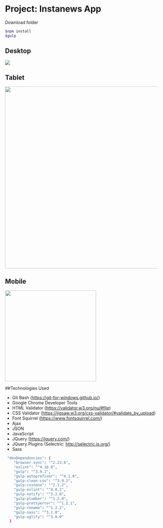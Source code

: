 # Project: Instanews App
Download folder
```bash
$npm install 
$gulp 
```
## Desktop
<img src="./desktop.png">

## Tablet
<img src="./tablet.png" width="600">

## Mobile
<img src="./instanews-mobile-photos.png" width="300">

##Technologies Used
* Git Bash (https://git-for-windows.github.io/)
* Google Chrome Developer Tools
* HTML Validator (https://validator.w3.org/nu/#file)
* CSS Validator (https://jigsaw.w3.org/css-validator/#validate_by_upload)
* Font Squirrel (https://www.fontsquirrel.com/)
* Ajax
* JSON
* JavaScript
* JQuery (https://jquery.com/)
* JQuery Plugins (Selectric: http://selectric.js.org/)
* Sass


```bash
 "devDependencies": {
    "browser-sync": "^2.23.6",
    "eslint": "^4.16.0",
    "gulp": "^3.9.1",
    "gulp-autoprefixer": "^4.1.0",
    "gulp-clean-css": "^3.9.2",
    "gulp-cssnano": "^2.1.2",
    "gulp-eslint": "^4.0.2",
    "gulp-notify": "^3.2.0",
    "gulp-plumber": "^1.2.0",
    "gulp-prettyerror": "^1.2.1",
    "gulp-rename": "^1.2.2",
    "gulp-sass": "^3.1.0",
    "gulp-uglify": "^3.0.0"
  }
```


